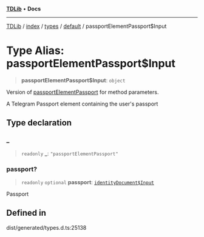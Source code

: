 [**TDLib**](../../../../../../README.md) • **Docs**

***

[TDLib](../../../../../../modules.md) / [index](../../../../../README.md) / [types](../../../README.md) / [default](../README.md) / passportElementPassport$Input

# Type Alias: passportElementPassport$Input

> **passportElementPassport$Input**: `object`

Version of [passportElementPassport](passportElementPassport.md) for method parameters.

A Telegram Passport element containing the user's passport

## Type declaration

### \_

> `readonly` **\_**: `"passportElementPassport"`

### passport?

> `readonly` `optional` **passport**: [`identityDocument$Input`](identityDocument$Input.md)

Passport

## Defined in

dist/generated/types.d.ts:25138
